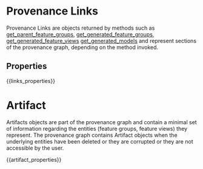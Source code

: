 # Provenance Links

Provenance Links are objects returned by methods such as [get_parent_feature_groups](../feature_group_api/#get_parent_feature_groups), [get_generated_feature_groups](../feature_group_api/#get_generated_feature_groups), [get_generated_feature_views](../feature_group_api/#get_generated_feature_views) [get_generated_models](../feature_view_api/#get_generated_models) and represent sections of the provenance graph, depending on the method invoked.

## Properties

{{links_properties}}

# Artifact

Artifacts objects are part of the provenance graph and contain a minimal set of information regarding the entities (feature groups, feature views) they represent.
The provenance graph contains Artifact objects when the underlying entities have been deleted or they are corrupted or they are not accessible by the user.

{{artifact_properties}}
